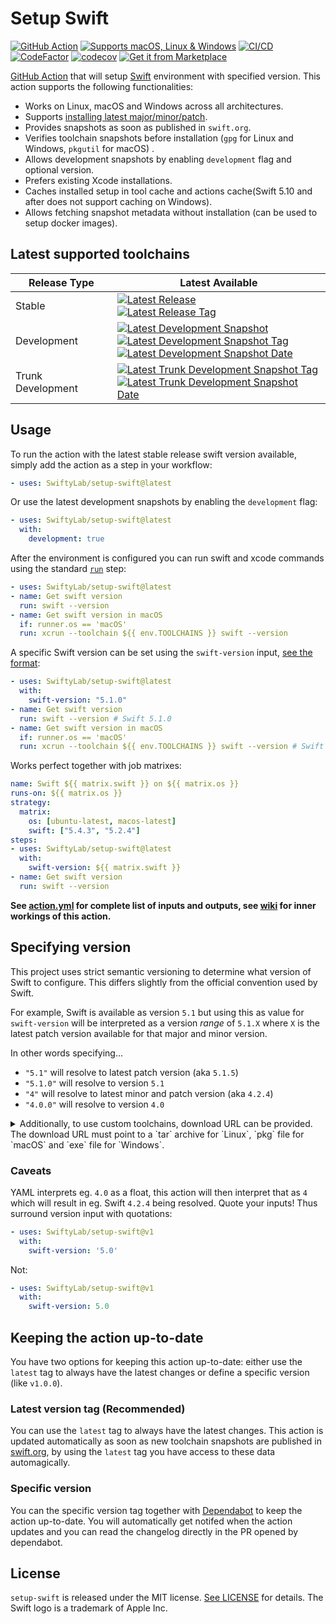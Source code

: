 # Setup Swift

[![GitHub Action](https://img.shields.io/github/v/tag/SwiftyLab/setup-swift?logo=github&label=GitHub)](https://github.com/marketplace/actions/setup-swift-environment-for-macos-linux-and-windows)
[![Supports macOS, Linux & Windows](https://img.shields.io/badge/platform-macOS%20%7C%20Linux%20%7C%20Windows-blue?label=platform)](https://help.github.com/en/actions/automating-your-workflow-with-github-actions/virtual-environments-for-github-hosted-runners#supported-runners-and-hardware-resources)
[![CI/CD](https://github.com/SwiftyLab/setup-swift/actions/workflows/main.yml/badge.svg)](https://github.com/SwiftyLab/setup-swift/actions/workflows/main.yml)
[![CodeFactor](https://www.codefactor.io/repository/github/swiftylab/setup-swift/badge)](https://www.codefactor.io/repository/github/swiftylab/setup-swift)
[![codecov](https://codecov.io/gh/SwiftyLab/setup-swift/graph/badge.svg?token=XWfSpWQ6gC)](https://codecov.io/gh/SwiftyLab/setup-swift)
[![Get it from Marketplace](https://img.shields.io/badge/Get_it-from_Marketplace-blue?logo=github)](https://github.com/marketplace/actions/setup-swift-environment-for-macos-linux-and-windows)

[GitHub Action](https://github.com/features/actions) that will setup [Swift](https://swift.org) environment with specified version.
This action supports the following functionalities:

- Works on Linux, macOS and Windows across all architectures.
- Supports [installing latest major/minor/patch](#specifying-version).
- Provides snapshots as soon as published in `swift.org`.
- Verifies toolchain snapshots before installation (`gpg` for Linux and Windows, `pkgutil` for macOS) .
- Allows development snapshots by enabling `development` flag and optional version.
- Prefers existing Xcode installations.
- Caches installed setup in tool cache and actions cache(Swift 5.10 and after does not support caching on Windows).
- Allows fetching snapshot metadata without installation (can be used to setup docker images).

## Latest supported toolchains

| Release Type | Latest Available |
|--------------|------------------|
| Stable | [![Latest Release](https://img.shields.io/badge/dynamic/json?url=https%3A%2F%2Fswiftylab.github.io%2Fsetup-swift%2Fmetadata.json&query=%24.release.name&logo=swift&logoColor=white&label=Swift&color=orange)](https://www.swift.org/download/#releases)<br/>[![Latest Release Tag](https://img.shields.io/badge/dynamic/json?url=https%3A%2F%2Fswiftylab.github.io%2Fsetup-swift%2Fmetadata.json&query=%24.release.tag&logo=swift&logoColor=white&label=tag&color=orange)](https://www.swift.org/download/#releases) |
| Development | [![Latest Development Snapshot](https://img.shields.io/badge/dynamic/json?url=https%3A%2F%2Fswiftylab.github.io%2Fsetup-swift%2Fmetadata.json&query=%24.dev.name&logo=swift&logoColor=white&label=Swift&color=orange)](https://www.swift.org/download/#snapshots)<br/>[![Latest Development Snapshot Tag](https://img.shields.io/badge/dynamic/json?url=https%3A%2F%2Fswiftylab.github.io%2Fsetup-swift%2Fmetadata.json&query=%24.dev.tag&logo=swift&logoColor=white&label=tag&color=orange)](https://www.swift.org/download/#snapshots)<br/>[![Latest Development Snapshot Date](https://img.shields.io/badge/dynamic/json?url=https%3A%2F%2Fswiftylab.github.io%2Fsetup-swift%2Fmetadata.json&query=%24.dev.date&logo=swift&logoColor=white&label=date)](https://www.swift.org/download/#snapshots) |
| Trunk Development | [![Latest Trunk Development Snapshot Tag](https://img.shields.io/badge/dynamic/json?url=https%3A%2F%2Fswiftylab.github.io%2Fsetup-swift%2Fmetadata.json&query=%24.snapshot.tag&logo=swift&logoColor=white&label=tag&color=orange)](https://www.swift.org/download/#snapshots)<br/>[![Latest Trunk Development Snapshot Date](https://img.shields.io/badge/dynamic/json?url=https%3A%2F%2Fswiftylab.github.io%2Fsetup-swift%2Fmetadata.json&query=%24.snapshot.date&logo=swift&logoColor=white&label=date)](https://www.swift.org/download/#snapshots) |

## Usage

To run the action with the latest stable release swift version available, simply add the action as a step in your workflow:

```yml
- uses: SwiftyLab/setup-swift@latest
```

Or use the latest development snapshots by enabling the `development` flag:

```yml
- uses: SwiftyLab/setup-swift@latest
  with:
    development: true
```

After the environment is configured you can run swift and xcode commands using the standard [`run`](https://help.github.com/en/actions/automating-your-workflow-with-github-actions/workflow-syntax-for-github-actions#jobsjob_idstepsrun) step:

```yml
- uses: SwiftyLab/setup-swift@latest
- name: Get swift version
  run: swift --version
- name: Get swift version in macOS
  if: runner.os == 'macOS'
  run: xcrun --toolchain ${{ env.TOOLCHAINS }} swift --version
```

A specific Swift version can be set using the `swift-version` input, [see the format](#specifying-version):

```yml
- uses: SwiftyLab/setup-swift@latest
  with:
    swift-version: "5.1.0"
- name: Get swift version
  run: swift --version # Swift 5.1.0
- name: Get swift version in macOS
  if: runner.os == 'macOS'
  run: xcrun --toolchain ${{ env.TOOLCHAINS }} swift --version # Swift 5.1.0
```

Works perfect together with job matrixes:

```yml
name: Swift ${{ matrix.swift }} on ${{ matrix.os }}
runs-on: ${{ matrix.os }}
strategy:
  matrix:
    os: [ubuntu-latest, macos-latest]
    swift: ["5.4.3", "5.2.4"]
steps:
- uses: SwiftyLab/setup-swift@latest
  with:
    swift-version: ${{ matrix.swift }}
- name: Get swift version
  run: swift --version
```

**See [action.yml](action.yml) for complete list of inputs and outputs, see [wiki](https://github.com/SwiftyLab/setup-swift/wiki) for inner workings of this action.**

## Specifying version

This project uses strict semantic versioning to determine what version of Swift to configure. This differs slightly from the official convention used by Swift.

For example, Swift is available as version `5.1` but using this as value for `swift-version` will be interpreted as a version _range_ of `5.1.X` where `X` is the latest patch version available for that major and minor version.

In other words specifying...

- `"5.1"` will resolve to latest patch version (aka `5.1.5`)
- `"5.1.0"` will resolve to version `5.1`
- `"4"` will resolve to latest minor and patch version (aka `4.2.4`)
- `"4.0.0"` will resolve to version `4.0`

<details>
  <summary>Additionally, to use custom toolchains, download URL can be provided. The download URL must point to a `tar` archive for `Linux`, `pkg` file for `macOS` and `exe` file for `Windows`.</summary>

  i.e. for `macOS`: https://github.com/swiftwasm/swift/releases/download/swift-wasm-5.10-SNAPSHOT-2024-03-30-a/swift-wasm-5.10-SNAPSHOT-2024-03-30-a-macos_x86_64.pkg
  for `Linux`: https://github.com/swiftwasm/swift/releases/download/swift-wasm-5.10-SNAPSHOT-2024-03-30-a/swift-wasm-5.10-SNAPSHOT-2024-03-30-a-ubuntu22.04_x86_64.tar.gz

  > [!IMPORTANT]
  > When using custom toolchains, please ensure that the toolchain can be installed and used on the GitHub runner, this action won't be able to validate this for custom toolchains.
</details>

### Caveats

YAML interprets eg. `4.0` as a float, this action will then interpret that as `4` which will result in eg. Swift `4.2.4` being resolved. Quote your inputs! Thus surround version input with quotations:

```yml
- uses: SwiftyLab/setup-swift@v1
  with:
    swift-version: '5.0'
```

Not:

```yml
- uses: SwiftyLab/setup-swift@v1
  with:
    swift-version: 5.0
```

## Keeping the action up-to-date

You have two options for keeping this action up-to-date: either use the `latest` tag to always have the latest changes or define a specific version (like `v1.0.0`).

### Latest version tag (Recommended)

You can use the `latest` tag to always have the latest changes. This action is updated automatically as soon as new toolchain snapshots are published in [swift.org](https://github.com/apple/swift-org-website), by using the `latest` tag you have access to these data automagically.

### Specific version

You can the specific version tag together with [Dependabot](https://docs.github.com/en/code-security/dependabot/dependabot-version-updates/about-dependabot-version-updates) to keep the action up-to-date. You will automatically get notifed when the action updates and you can read the changelog directly in the PR opened by dependabot.

## License

`setup-swift` is released under the MIT license. [See LICENSE](LICENSE) for details.
The Swift logo is a trademark of Apple Inc.
